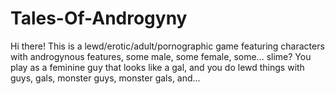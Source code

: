 # Tales-Of-Androgyny
Hi there! This is a lewd/erotic/adult/pornographic game featuring characters with androgynous features, some male, some female, some... slime? You play as a feminine guy that looks like a gal, and you do lewd things with guys, gals, monster guys, monster gals, and...
